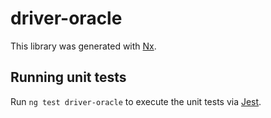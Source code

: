 # driver-oracle

This library was generated with [Nx](https://nx.dev).

## Running unit tests

Run `ng test driver-oracle` to execute the unit tests via [Jest](https://jestjs.io).
